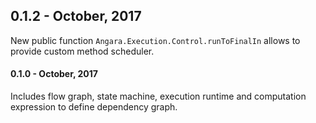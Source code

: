 ## 0.1.2 - October, 2017

New public function `Angara.Execution.Control.runToFinalIn` allows to provide custom method scheduler.

#### 0.1.0 - October, 2017

Includes flow graph, state machine, execution runtime and computation expression to define dependency graph.

